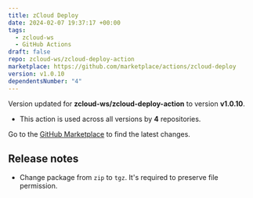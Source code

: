 ```yaml
---
title: zCloud Deploy
date: 2024-02-07 19:37:17 +00:00
tags:
  - zcloud-ws
  - GitHub Actions
draft: false
repo: zcloud-ws/zcloud-deploy-action
marketplace: https://github.com/marketplace/actions/zcloud-deploy
version: v1.0.10
dependentsNumber: "4"
---
```



Version updated for **zcloud-ws/zcloud-deploy-action** to version **v1.0.10**.
- This action is used across all versions by **4** repositories.

Go to the [GitHub Marketplace](https://github.com/marketplace/actions/zcloud-deploy) to find the latest changes.

## Release notes

- Change package from `zip` to `tgz`. It's required to preserve file permission.
